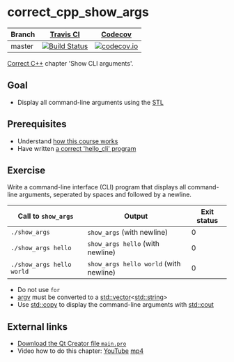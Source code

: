 # correct_cpp_show_args

Branch|[Travis CI](https://travis-ci.org)|[Codecov](https://www.codecov.io)
---|---|---
master|[![Build Status](https://travis-ci.org/richelbilderbeek/correct_cpp_show_args.svg?branch=master)](https://travis-ci.org/richelbilderbeek/correct_cpp_show_args)|[![codecov.io](https://codecov.io/github/richelbilderbeek/correct_cpp_show_args/coverage.svg?branch=master)](https://codecov.io/github/richelbilderbeek/correct_cpp_show_args/branch/master)

[Correct C++](https://github.com/richelbilderbeek/correct_cpp) chapter 'Show CLI arguments'.

## Goal

 * Display all command-line arguments using the [STL](https://github.com/richelbilderbeek/cpp/blob/master/content/CppStl.md)

## Prerequisites

 * Understand [how this course works](https://github.com/richelbilderbeek/correct_cpp/blob/master/doc/how_this_course_works.md)
 * Have written [a correct 'hello_cli' program](https://github.com/richelbilderbeek/correct_cpp_hello_cli)

## Exercise

Write a command-line interface (CLI) program that displays all command-line arguments, seperated by spaces and followed by a newline.

Call to `show_args`|Output|Exit status
---|---|---
`./show_args`|`show_args` (with newline)|0
`./show_args hello`|`show_args hello` (with newline)|0
`./show_args hello world`|`show_args hello world` (with newline)|0

 * Do not use `for`
 * [argv](https://github.com/richelbilderbeek/cpp/blob/master/content/CppArgv.md) must be converted to a [std::vector](https://github.com/richelbilderbeek/cpp/blob/master/content/CppStdVector.md)<[std::string](https://github.com/richelbilderbeek/cpp/blob/master/content/CppStdString.md)>
 * Use [std::copy](https://github.com/richelbilderbeek/cpp/blob/master/content/CppStdCopy.md) to display the command-line arguments with [std::cout](https://github.com/richelbilderbeek/cpp/blob/master/content/CppStdCout.md)

## External links

 * [Download the Qt Creator file `main.pro`](https://raw.githubusercontent.com/richelbilderbeek/correct_cpp/master/shared/main.pro)
 * Video how to do this chapter: [YouTube](https://youtu.be/rpScbTZxIlI) [mp4](http://www.richelbilderbeek.nl/correct_cpp_show_args.mp4)

